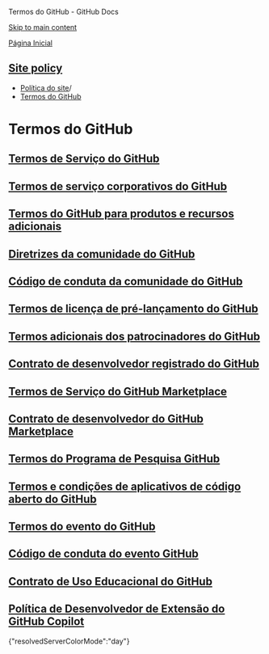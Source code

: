 Termos do GitHub - GitHub Docs

[Skip to main content](#main-content)

[Página Inicial](/pt)

[Site policy](/pt/site-policy)
----------

* [Política do site](/pt/site-policy)/
* [Termos do GitHub](/pt/site-policy/github-terms)

Termos do GitHub
==========

[Termos de Serviço do GitHub](/pt/site-policy/github-terms/github-terms-of-service)
----------

[Termos de serviço corporativos do GitHub](/pt/site-policy/github-terms/github-corporate-terms-of-service)
----------

[Termos do GitHub para produtos e recursos adicionais](/pt/site-policy/github-terms/github-terms-for-additional-products-and-features)
----------

[Diretrizes da comunidade do GitHub](/pt/site-policy/github-terms/github-community-guidelines)
----------

[Código de conduta da comunidade do GitHub](/pt/site-policy/github-terms/github-community-code-of-conduct)
----------

[Termos de licença de pré-lançamento do GitHub](/pt/site-policy/github-terms/github-pre-release-license-terms)
----------

[Termos adicionais dos patrocinadores do GitHub](/pt/site-policy/github-terms/github-sponsors-additional-terms)
----------

[Contrato de desenvolvedor registrado do GitHub](/pt/site-policy/github-terms/github-registered-developer-agreement)
----------

[Termos de Serviço do GitHub Marketplace](/pt/site-policy/github-terms/github-marketplace-terms-of-service)
----------

[Contrato de desenvolvedor do GitHub Marketplace](/pt/site-policy/github-terms/github-marketplace-developer-agreement)
----------

[Termos do Programa de Pesquisa GitHub](/pt/site-policy/github-terms/github-research-program-terms)
----------

[Termos e condições de aplicativos de código aberto do GitHub](/pt/site-policy/github-terms/github-open-source-applications-terms-and-conditions)
----------

[Termos do evento do GitHub](/pt/site-policy/github-terms/github-event-terms)
----------

[Código de conduta do evento GitHub](/pt/site-policy/github-terms/github-event-code-of-conduct)
----------

[Contrato de Uso Educacional do GitHub](/pt/site-policy/github-terms/github-educational-use-agreement)
----------

[Política de Desenvolvedor de Extensão do GitHub Copilot](/pt/site-policy/github-terms/github-copilot-extension-developer-policy)
----------

{"resolvedServerColorMode":"day"}
